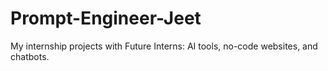 # Prompt-Engineer-Jeet
My internship projects with Future Interns: AI tools, no-code websites, and chatbots.
